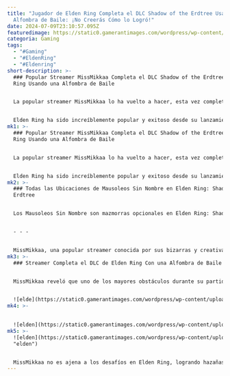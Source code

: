 ```yaml
---
title: "Jugador de Elden Ring Completa el DLC Shadow of the Erdtree Usando una
  Alfombra de Baile: ¡No Creerás Cómo lo Logró!"
date: 2024-07-09T23:10:57.095Z
featuredimage: https://static0.gamerantimages.com/wordpress/wp-content/uploads/2024/07/elden-ring-1.jpg?q=49&fit=crop&w=1100&h=618&dpr=2
categoria: Gaming
tags:
  - "#Gaming"
  - "#EldenRing"
  - "#Eldenring"
short-description: >-
  ### Popular Streamer MissMikkaa Completa el DLC Shadow of the Erdtree de Elden
  Ring Usando una Alfombra de Baile


  La popular streamer MissMikkaa lo ha vuelto a hacer, esta vez completando la nueva expansión de Elden Ring usando nada más que una alfombra de baile. Elden Ring es conocido por su jugabilidad abierta y la libertad que ofrece a los jugadores para cumplir sus objetivos, pero pocos han logrado enfrentarse a su vasto mundo abierto como MissMikkaa, quien completó Shadow of the Erdtree usando únicamente sus pies.


  Elden Ring ha sido increíblemente popular y exitoso desde su lanzamiento, y el juego ha seguido dominando la cultura pop gracias a la salida de su nueva expansión DLC. Titulada Shadow of the Erdtree, el desarrollador FromSoftware da la bienvenida a los jugadores de nuevo al mundo de Elden Ring con este nuevo lanzamiento, que está repleto de nuevas áreas para explorar, objetos para recolectar, armas para mejorar y jefes para derrotar. Aunque E
mk1: >-
  ### Popular Streamer MissMikkaa Completa el DLC Shadow of the Erdtree de Elden
  Ring Usando una Alfombra de Baile


  La popular streamer MissMikkaa lo ha vuelto a hacer, esta vez completando la nueva expansión de Elden Ring usando nada más que una alfombra de baile. Elden Ring es conocido por su jugabilidad abierta y la libertad que ofrece a los jugadores para cumplir sus objetivos, pero pocos han logrado enfrentarse a su vasto mundo abierto como MissMikkaa, quien completó Shadow of the Erdtree usando únicamente sus pies.


  Elden Ring ha sido increíblemente popular y exitoso desde su lanzamiento, y el juego ha seguido dominando la cultura pop gracias a la salida de su nueva expansión DLC. Titulada Shadow of the Erdtree, el desarrollador FromSoftware da la bienvenida a los jugadores de nuevo al mundo de Elden Ring con este nuevo lanzamiento, que está repleto de nuevas áreas para explorar, objetos para recolectar, armas para mejorar y jefes para derrotar. Aunque Elden Ring ya presentaba una gran cantidad de enemigos desafiantes, muchos consideran que los jefes en Shadow of the Erdtree son los más difíciles hasta ahora. Afortunadamente, hay muchas formas en que los jugadores pueden hacer que estas peleas sean más fáciles para ellos, pero algunos jugadores abrazan la dificultad, embarcándose en desafíos que la mayoría de los gamers no se atreverían a intentar.
mk2: >-
  ### Todas las Ubicaciones de Mausoleos Sin Nombre en Elden Ring: Shadow of the
  Erdtree


  Los Mausoleos Sin Nombre son mazmorras opcionales en Elden Ring: Shadow of the Erdtree. Solo hay cuatro en todo el DLC.


  - - -


  MissMikkaa, una popular streamer conocida por sus bizarras y creativas partidas en Elden Ring, ha completado la nueva expansión Shadow of the Erdtree usando una alfombra de Dance Dance Revolution. La streamer previamente había completado el juego base, incluyendo a Malenia, usando una alfombra de DDR, y ahora probablemente sea la primera jugadora en completar Shadow of the Erdtree de una manera tan única. MissMikkaa celebró anunciando su logro en Twitter poco después de completar su hazaña.
mk3: >-
  ### Streamer Completa el DLC de Elden Ring Con una Alfombra de Baile


  MissMikkaa reveló que uno de los mayores obstáculos durante su partida fue Promised Consort Radahn. Este jefe sirve como el jefe final en Elden Ring: Shadow of the Erdtree y ya ha sido considerado por muchos como una de las peleas más difíciles diseñadas por FromSoftware. La streamer dijo que la pelea le tomó 52 intentos y alrededor de siete horas de baile. En total, Shadow of the Erdtree le tomó siete días completarlo, muriendo 325 veces durante su partida.


  ![elde](https://static0.gamerantimages.com/wordpress/wp-content/uploads/2024/07/elden-ring-shadow-of-the-erdtree-_-official-launch-trailer-0-17-screenshot.png?q=49&fit=contain&w=750&h=415&dpr=2 "elden")
mk4: >-
  

  ![elden](https://static0.gamerantimages.com/wordpress/wp-content/uploads/2024/07/elden-ring-shadow-of-the-erdtree-screenshots-4.jpg?q=49&fit=contain&w=750&h=415&dpr=2 "elden")
mk5: >-
  ![elden](https://static0.gamerantimages.com/wordpress/wp-content/uploads/2024/07/elden-ring-shadow-of-the-erdtree-screenshots-2.jpg?q=49&fit=contain&w=750&h=415&dpr=2
  "elden")


  MissMikkaa no es ajena a los desafíos en Elden Ring, logrando hazañas increíbles mientras se impone limitaciones ultra-difíciles. No es la única, ya que recientemente otra streamer derrotó a los jefes de Elden Ring con el poder de su mente. Elden Ring ya era conocido por su nivel de dificultad y desafío, pero esto aparentemente se elevó con Shadow of the Erdtree. Independientemente, la recepción de este nuevo DLC ha sido extraordinaria, con los fans de Elden Ring enfrentando el desafío con entusiasmo.
---
```

